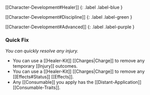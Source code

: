 
[[Character-Development#Healer]]
{: .label .label-blue }

[[Character-Development#Discipline]]
{: .label .label-green }

[[Character-Development#Advanced]]
{: .label .label-purple }
### Quick Fix
*You can quickly resolve any injury.*
* You can use a [[Healer-Kit]] [[Charges|Charge]] to remove any temporary [[Injury]] outcomes.
* You can use a [[Healer-Kit]] [[Charges|Charge]] to remove any [[Effects#Status]] [[Effects]].
* Any [[Consumable]] you apply has the [[Distant-Application]] [[Consumable-Traits]].
